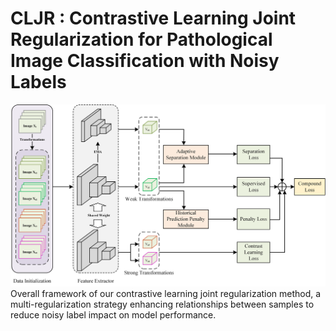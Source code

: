 # CLJR : Contrastive Learning Joint Regularization for Pathological Image Classification with Noisy Labels
![Overall framework of our contrastive learning joint regularization method, a multi-regularization strategy enhancing relationships between samples to reduce noisy label impact on model performance.](https://github.com/HANGANG-ing/CLJR/blob/main/Fig1.png)
Overall framework of our contrastive learning joint regularization method, a multi-regularization strategy enhancing relationships between samples to reduce noisy label impact on model performance.
